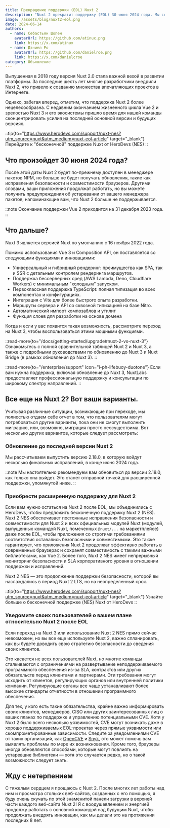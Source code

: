 ```yaml
---
title: Прекращение поддержки (EOL) Nuxt 2
description: "Nuxt 2 прекратит поддержку (EOL) 30 июня 2024 года. Мы сотрудничаем с HeroDevs, предлагая бесконечную поддержку (NES)."
image: /assets/blog/nuxt2-eol.png
date: 2024-06-14
authors:
  - name: Себастьян Шопен
    avatarUrl: https://github.com/atinux.png
    link: https://x.com/atinux
  - name: Дэниел Ро
    avatarUrl: https://github.com/danielroe.png
    link: https://x.com/danielcroe
category: Объявление
---
```


Выпущенная в 2018 году версия Nuxt 2.0 стала важной вехой в развитии платформы. За последние шесть лет многие разработчики внедрили Nuxt 2, что привело к созданию множества впечатляющих проектов в Интернете.

Однако, забегая вперед, отметим, что поддержка Nuxt 2 более нецелесообразна. С недавним окончанием жизненного цикла Vue 2 и зрелостью Nuxt 3 и его экосистемы пришло время для нашей команды сконцентрировать усилия на последней основной версии и будущих версиях.

::tip{to="https://www.herodevs.com/support/nuxt-nes?utm_source=nuxt&utm_medium=nuxt-eol-article" target="_blank"}
Перейдите к "бесконечной" поддержке Nuxt от HeroDevs (NES)
::

## Что произойдет 30 июня 2024 года?

После этой даты Nuxt 2 будет по-прежнему доступен в менеджере пакетов NPM, но больше не будет получать обновления, такие как исправления безопасности и совместимости браузеров. Другими словами, ваши приложения продолжат работать, но вы можете получить предупреждения об устаревании от вашего менеджера пакетов, напоминающие вам, что Nuxt 2 больше не поддерживается.

::note
Окончание поддержки Vue 2 приходится на 31 декабря 2023 года.
::

## Что дальше?

Nuxt 3 является версией Nuxt по умолчанию с 16 ноября 2022 года.

Помимо использования Vue 3 и Сomposition API, он поставляется со следующими функциями и инновациями:
- Универсальный и гибридный рендеринг: преимущества как SPA, так и SSR с детальным контролем рендеринга маршрутов.
- Поддержка бессерверных сред (AWS Lambda, Deno, Cloudflare Workers) с минимальным "холодным" запуском.
- Первоклассная поддержка TypeScript: полная типизация во всех компонентах и ​​конфигурациях.
- Интеграция с Vite для более быстрого опыта разработки.
- Маршруты сервера и API со сквозной типизацией на базе Nitro.
- Автоматический импорт композаблов и утилит
- Функция слоев для разработки на основе домена

Когда и если у вас появится такая возможность, рассмотрите переход на Nuxt 3, чтобы воспользоваться этими мощными функциями.

::read-more{to="/docs/getting-started/upgrade#nuxt-2-vs-nuxt-3"}
Ознакомьтесь с полной сравнительной таблицей Nuxt 2 и Nuxt 3, а также с подробными руководствами по обновлению до Nuxt 3 и Nuxt Bridge (в рамках обновления до Nuxt 3).
::

::read-more{to="/enterprise/support" icon="i-ph-lifebuoy-duotone"}
Если вам нужна поддержка, включая обновление до Nuxt 3, NuxtLabs предоставляет профессиональную поддержку и консультации по широкому спектру направлений.
::

## Все еще на Nuxt 2? Вот ваши варианты.

Учитывая различные ситуации, возникающие при переходе, мы полностью отдаем себе отчет в том, что пользователям могут потребоваться другие варианты, пока они не смогут выполнить миграцию, или, возможно, миграция просто неосуществима. Вот несколько других вариантов, которые следует рассмотреть:

### Обновление до последней версии Nuxt 2

Мы рассчитываем выпустить версию 2.18.0, в которую войдут несколько финальных исправлений, в конце июня 2024 года.

::note
Мы настоятельно рекомендуем вам обновиться до версии 2.18.0, как только она выйдет. Это станет отправной точкой для расширенной поддержки, упомянутой ниже.
::

### Приобрести расширенную поддержку для Nuxt 2

Если вам нужно остаться на Nuxt 2 после EOL, мы объединились с HeroDevs, чтобы предложить бесконечную поддержку Nuxt 2 (NES). Nuxt 2 NES обеспечивает постоянные исправления безопасности и совместимости для Nuxt 2 и всех официальных модулей Nuxt (модулей, выпущенных командой Nuxt, помеченных `@nuxt/...` на маркетплейсе) даже после EOL, чтобы приложения со строгими требованиями соответствия оставались безопасными и совместимыми. Это также гарантирует, что приложения Nuxt 2 продолжат эффективно работать в современных браузерах и сохранят совместимость с такими важными библиотеками, как Vue 2. Более того, Nuxt 2 NES имеет непрерывный мониторинг безопасности и SLA корпоративного уровня в отношении поддержки и исправлений.

Nuxt 2 NES — это продолжение поддержки безопасности, которой вы наслаждались в период Nuxt 2 LTS, но на неопределенный срок.

::tip{to="https://www.herodevs.com/support/nuxt-nes?utm_source=nuxt&utm_medium=nuxt-eol-article" target="_blank"}
Узнайте больше о бесконечной поддержке (NES) Nuxt от HeroDevs
::

### Уведомите своих пользователей о вашем плане относительно Nuxt 2 после EOL

Если переход на Nuxt 3 или использование Nuxt 2 NES прямо сейчас невозможен, но вы все еще используете Nuxt 2, важно спланировать, как вы будете доводить свою стратегию безопасности до сведения своих клиентов.

Это касается не всех пользователей Nuxt, но многие команды сталкиваются с ограничениями на развертывание неподдерживаемого программного обеспечения из-за SLA, контрактов или других обязательств перед клиентами и партнерами. Эти требования могут исходить от клиентов, регулирующих органов или внутренней политики компании. Регулирующие органы все чаще устанавливают более высокие стандарты отчетности в отношении программного обеспечения.

Для тех, у кого есть такие обязательства, крайне важно информировать своих клиентов, менеджеров, CISO или других заинтересованных лиц о ваших планах по поддержке и управлению потенциальными CVE. Хотя у Nuxt 2 было всего несколько уязвимостей, CVE могут возникать даже в хорошо поддерживаемых EOL-проектах через прямые уязвимости или скомпрометированные зависимости. Следите за уведомлениями CVE от таких организаций, как [OpenCVE](https://www.opencve.io) и [Snyk](https://snyk.io), это может помочь вам выявлять проблемы по мере их возникновения. Кроме того, браузеры иногда обновляются способами, которые могут повлиять на устаревшие библиотеки — хотя это случается редко, но о такой возможности следует знать.

## Жду с нетерпением

С тяжелым сердцем я прощаюсь с Nuxt 2. После многих лет работы над ним и просмотра стольких веб-сайтов, созданных с его помощью, я буду очень скучать по этой знаменитой панели загрузки в верхней части каждого веб-сайта Nuxt 2! Я с воодушевлением и энергией продолжу работать с основной командой над будущим Nuxt, чтобы продолжать внедрять инновации, как мы делали это на протяжении последних 8 лет.
